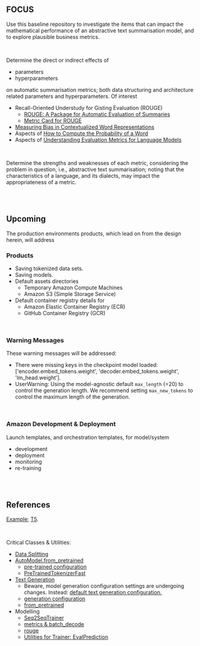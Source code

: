 <br>

## FOCUS

Use this baseline repository to investigate the items that can impact the mathematical performance of an abstractive text summarisation model, and to explore plausible business metrics.

<br>

Determine the direct or indirect effects of

* parameters
* hyperparameters

on automatic summarisation metrics; both data structuring and architecture related parameters and hyperparameters.  Of interest

* Recall-Oriented Understudy for Gisting Evaluation (ROUGE)
  * [ROUGE: A Package for Automatic Evaluation of Summaries](https://aclanthology.org/W04-1013.pdf)
  * [Metric Card for ROUGE](https://huggingface.co/spaces/evaluate-metric/rouge)
* [Measuring Bias in Contextualized Word Representations](https://arxiv.org/pdf/1906.07337)
* Aspects of [How to Compute the Probability of a Word](https://arxiv.org/pdf/2406.14561)
* Aspects of [Understanding Evaluation Metrics for Language Models](https://thegradient.pub/understanding-evaluation-metrics-for-language-models/)

<br>

Determine the strengths and weaknesses of each metric, considering the problem in question, i.e., abstractive text summarisation; noting that the characteristics of a language, and its dialects, may impact the appropriateness of a metric.


<br>
<br>


## Upcoming

The production environments products, which lead on from the design herein, will address


### Products

* Saving tokenized data sets.
* Saving models.
* Default assets directories
  * Temporary Amazon Compute Machines
  * Amazon S3 (Simple Storage Service)
* Default container registry details for
  * Amazon Elastic Container Registry (ECR)
  * GitHub Container Registry (GCR)

<br>

### Warning Messages

These warning messages will be addressed:

* There were missing keys in the checkpoint model loaded: ['encoder.embed_tokens.weight', 'decoder.embed_tokens.weight', 'lm_head.weight'].
*  UserWarning: Using the model-agnostic default `max_length` (=20) to control the generation length. We recommend setting `max_new_tokens` to control the maximum length of the generation.

<br>

### Amazon Development & Deployment 

Launch templates, and orchestration templates, for model/system

* development
* deployment
* monitoring
* re-training

<br>
<br>


## References

[Example](https://huggingface.co/docs/transformers/tasks/summarization); [T5](https://huggingface.co/google-t5).

<br>

Critical Classes & Utilities:

* [Data Splitting](https://huggingface.co/docs/datasets/v2.20.0/en/package_reference/main_classes#datasets.Dataset.train_test_split)
* [AutoModel.from_pretrained](https://huggingface.co/docs/transformers/v4.42.0/en/model_doc/auto#transformers.AutoModel.from_pretrained)
  * [pre-trained configuration](https://huggingface.co/docs/transformers/v4.42.0/en/main_classes/configuration#transformers.PretrainedConfig)
  * [PreTrainedTokenizerFast](https://huggingface.co/docs/transformers/v4.42.0/en/main_classes/tokenizer#transformers.PreTrainedTokenizerFast)
* [Text Generation](https://huggingface.co/docs/transformers/main_classes/text_generation)
  * Beware, model generation configuration settings are undergoing changes.  Instead: [default text generation configuration.](https://huggingface.co/docs/transformers/generation_strategies#default-text-generation-configuration)
  * [generation configuration](https://huggingface.co/docs/transformers/v4.42.0/en/main_classes/text_generation#transformers.GenerationConfig)
  * [from_pretrained](https://huggingface.co/docs/transformers/v4.42.0/en/main_classes/text_generation#transformers.GenerationConfig.from_pretrained)
* Modelling
  * [Seq2SeqTrainer](https://huggingface.co/docs/transformers/v4.42.0/en/main_classes/trainer#transformers.Seq2SeqTrainer)
  * [metrics & batch_decode](https://huggingface.co/docs/transformers/main_classes/tokenizer#transformers.PreTrainedTokenizer.batch_decode)
  * [rouge](https://huggingface.co/spaces/evaluate-metric/rouge)
  * [Utilities for Trainer: EvalPrediction](https://huggingface.co/docs/transformers/v4.42.0/en/internal/trainer_utils#transformers.EvalPrediction)

<br>
<br>

<br>
<br>

<br>
<br>

<br>
<br>

<br>
<br>

